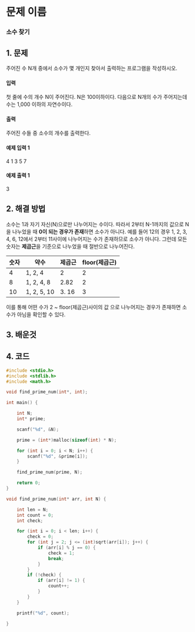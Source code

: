 # 문제 이름
### 소수 찾기  

## 1. 문제
주어진 수 N개 중에서 소수가 몇 개인지 찾아서 출력하는 프로그램을 작성하시오.

#### 입력
첫 줄에 수의 개수 N이 주어진다. N은 100이하이다. 다음으로 N개의 수가 주어지는데 수는 1,000 이하의 자연수이다.

#### 출력
주어진 수들 중 소수의 개수를 출력한다.

#### 예제 입력 1
4
1 3 5 7

#### 예제 출력 1
3

## 2. 해결 방법
소수는 1과 자기 자신(N)으로만 나누어지는 수이다. 
따라서 2부터 N-1까지의 값으로 N을 나누었을 때 **0이 되는 경우가 존재**하면 소수가 아니다.
예를 들어 12의 경우 1, 2, 3, 4, 6, 12에서 2부터 11사이에 나누어지는 수가 존재하므로 소수가 아니다.
그런데 모든 숫자는 **제곱근**을 기준으로 나누었을 때 절반으로 나누어진다.

숫자 | 약수 | 제곱근 | floor(제곱근)
--|--|--|--
4| 1, 2, 4 | 2 | 2
8 | 1, 2, 4, 8 | 2.82 | 2
10 | 1, 2, 5, 10 | 3. 16 | 3

이를 통해 어떤 수가 2 ~ floor(제곱근)사이의 값 으로 나누어지는 경우가 존재하면 소수가 아님을 확인할 수 있다.

## 3. 배운것

## 4. 코드

```C++
#include <stdio.h>
#include <stdlib.h>
#include <math.h>

void find_prime_num(int*, int);

int main() {

	int N;
	int* prime;

	scanf("%d", &N);

	prime = (int*)malloc(sizeof(int) * N);

	for (int i = 0; i < N; i++) {
		scanf("%d", &prime[i]);
	}

	find_prime_num(prime, N);

	return 0;
}

void find_prime_num(int* arr, int N) {

	int len = N;
	int count = 0;
	int check;

	for (int i = 0; i < len; i++) {
		check = 0;
		for (int j = 2; j <= (int)sqrt(arr[i]); j++) {
			if (arr[i] % j == 0) {
				check = 1;
				break;
			}
		}
		if (!check) {
			if (arr[i] != 1) {
				count++;
			}
		}
	}

	printf("%d", count);
	
}
```